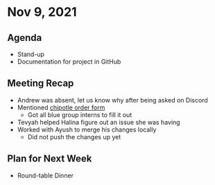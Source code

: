 # Nov 9, 2021
## Agenda
- Stand-up
- Documentation for project in GitHub

## Meeting Recap
- Andrew was absent, let us know why after being asked on Discord
- Mentioned [chipotle order form](https://docs.google.com/forms/d/10gwmUsYw8eIstyyhrGzxWfu84la9elQwFKeBqc8GYN4/edit#responses)
  - Got all blue group interns to fill it out
- Tevyah helped Halina figure out an issue she was having
- Worked with Ayush to merge his changes locally
  - Did not push the changes up yet

## Plan for Next Week
- Round-table Dinner
